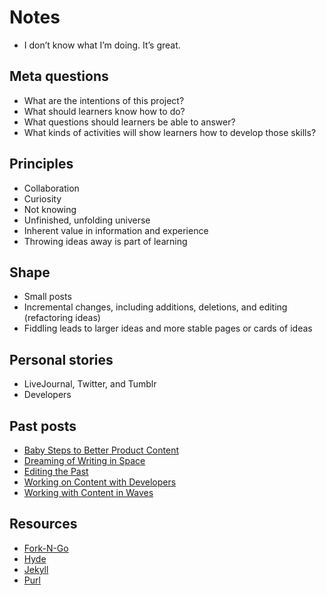 # Notes

* I don’t know what I’m doing. It’s great.

## Meta questions

* What are the intentions of this project?
* What should learners know how to do?
* What questions should learners be able to answer?
* What kinds of activities will show learners how to develop those skills?

## Principles

* Collaboration
* Curiosity
* Not knowing
* Unfinished, unfolding universe
* Inherent value in information and experience
* Throwing ideas away is part of learning

## Shape

* Small posts
* Incremental changes, including additions, deletions, and editing (refactoring ideas)
* Fiddling leads to larger ideas and more stable pages or cards of ideas

## Personal stories

* LiveJournal, Twitter, and Tumblr
* Developers

## Past posts

* [Baby Steps to Better Product Content](http://www.swellcontent.com/2012/02/baby-steps-to-better-product-content/)
* [Dreaming of Writing in Space](http://www.swellcontent.com/2012/12/dreaming-of-writing-in-space/)
* [Editing the Past](http://www.swellcontent.com/2013/02/editing-the-past/)
* [Working on Content with Developers](http://www.swellcontent.com/2012/04/working-with-developers/)
* [Working with Content in Waves](http://www.swellcontent.com/2011/06/working-with-content-in-waves/)

## Resources

* [Fork-N-Go](http://jlord.github.io/forkngo/)
* [Hyde](http://hyde.getpoole.com)
* [Jekyll](http://jekyllrb.com/docs/quickstart/)
* [Purl](http://p2pu.github.io/jekyll-course-experiment/)